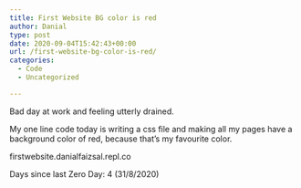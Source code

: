 ```yaml
---
title: First Website BG color is red
author: Danial
type: post
date: 2020-09-04T15:42:43+00:00
url: /first-website-bg-color-is-red/
categories:
  - Code
  - Uncategorized

---
```

Bad day at work and feeling utterly drained.

My one line code today is writing a css file and making all my pages have a background color of red, because that’s my favourite color.

firstwebsite.danialfaizsal.repl.co

Days since last Zero Day: 4 (31/8/2020)